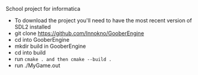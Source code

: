 School project for informatica
 
- To download the project you'll need to have the most recent version of SDL2 installed
- git clone https://github.com/Innokno/GooberEngine
- cd into GooberEngine
- mkdir build in GooberEngine
- cd into build
- run ```cmake . and then cmake --build . ```
- run ./MyGame.out
